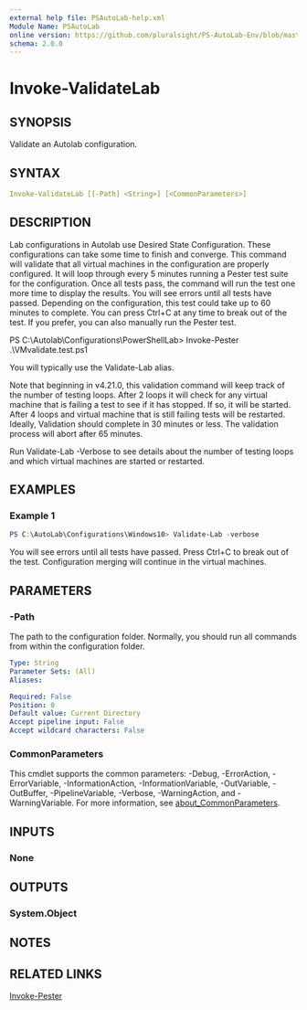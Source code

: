 ```yaml
---
external help file: PSAutoLab-help.xml
Module Name: PSAutoLab
online version: https://github.com/pluralsight/PS-AutoLab-Env/blob/master/docs/Invoke-ValidateLab.md
schema: 2.0.0
---
```


# Invoke-ValidateLab

## SYNOPSIS

Validate an Autolab configuration.

## SYNTAX

```yaml
Invoke-ValidateLab [[-Path] <String>] [<CommonParameters>]
```

## DESCRIPTION

Lab configurations in Autolab use Desired State Configuration. These configurations can take some time to finish and converge. This command will validate that all virtual machines in the configuration are properly configured.
It will loop through every 5 minutes running a Pester test suite for the configuration. Once all tests pass, the command will run the test one more time to display the results. You will see errors until all tests have passed. Depending on the configuration, this test could take up to 60 minutes to complete. You can press Ctrl+C at any time to break out of the test. If you prefer, you can also manually run the Pester test.

PS C:\Autolab\Configurations\PowerShellLab> Invoke-Pester .\VMvalidate.test.ps1

You will typically use the Validate-Lab alias.

Note that beginning in v4.21.0, this validation command will keep track of the number of testing loops. After 2 loops it will check for any virtual machine that is failing a test to see if it has stopped. If so, it will be started. After 4 loops and virtual machine that is still failing tests will be restarted. Ideally, Validation should complete in 30 minutes or less. The validation process will abort after 65 minutes.

Run Validate-Lab -Verbose to see details about the number of testing loops and which virtual machines are started or restarted.

## EXAMPLES

### Example 1

```powershell
PS C:\AutoLab\Configurations\Windows10> Validate-Lab -verbose
```

You will see errors until all tests have passed. Press Ctrl+C to break out of the test. Configuration merging will continue in the virtual machines.

## PARAMETERS

### -Path

The path to the configuration folder. Normally, you should run all commands from within the configuration folder.

```yaml
Type: String
Parameter Sets: (All)
Aliases:

Required: False
Position: 0
Default value: Current Directory
Accept pipeline input: False
Accept wildcard characters: False
```

### CommonParameters

This cmdlet supports the common parameters: -Debug, -ErrorAction, -ErrorVariable, -InformationAction, -InformationVariable, -OutVariable, -OutBuffer, -PipelineVariable, -Verbose, -WarningAction, and -WarningVariable. For more information, see [about_CommonParameters](http://go.microsoft.com/fwlink/?LinkID=113216).

## INPUTS

### None

## OUTPUTS

### System.Object

## NOTES

## RELATED LINKS

[Invoke-Pester]()
